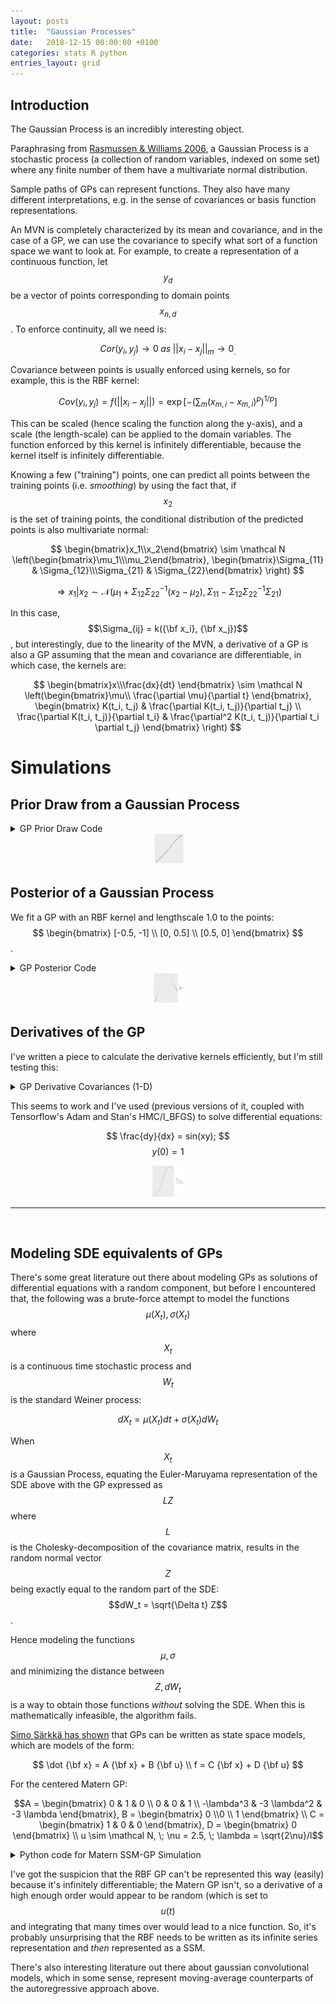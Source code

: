 ```yaml
---
layout: posts
title:  "Gaussian Processes"
date:   2018-12-15 00:00:00 +0100
categories: stats R python
entries_layout: grid
---
```


## Introduction

The Gaussian Process is an incredibly interesting object.

Paraphrasing from [Rasmussen & Williams 2006](http://www.gaussianprocess.org/gpml/chapters/RW.pdf), a Gaussian Process is a stochastic process (a collection of random variables, indexed on some set) where any finite number of them have a multivariate normal distribution.

Sample paths of GPs can represent functions. They also have many different interpretations, e.g. in the sense of covariances or basis function representations.

An MVN is completely characterized by its mean and covariance, and in the case of a GP, we can use the covariance to specify what sort of a function space we want to look at. For example, to create a representation of a continuous function, let $$y_d$$ be a vector of points corresponding to domain points $$x_{n,d}$$. To enforce continuity, all we need is:

$$ Cor(y_i, y_j) \to 0 \; as \;||x_{i} - x_j||_m \to 0_. $$

Covariance between points is usually enforced using kernels, so for example, this is the RBF kernel:

$$ Cov(y_i, y_j) = f(||x_{i} - x_j||) = \exp \left[ -\left( \sum_m (x_{m, i} - x_{m, i})^p \right)^{1/p} \right] $$

This can be scaled (hence scaling the function along the y-axis), and a scale (the length-scale) can be applied to the domain variables. The function enforced by this kernel is infinitely differentiable, because the kernel itself is infinitely differentiable.

Knowing a few ("training") points, one can predict all points between the training points (i.e. _smoothing_) by using the fact that, if $$x_2$$ is the set of training points, the conditional distribution of the predicted points is also multivariate normal:

$$ \begin{bmatrix}x_1\\x_2\end{bmatrix} \sim \mathcal N \left(\begin{bmatrix}\mu_1\\\mu_2\end{bmatrix}, \begin{bmatrix}\Sigma_{11} & \Sigma_{12}\\\Sigma_{21} & \Sigma_{22}\end{bmatrix} \right) $$

$$ \Rightarrow x_1|x_2 \sim \mathcal N \left( \mu_1 + \Sigma_{12}\Sigma_{22}^{-1}(x_2 - \mu_2), \Sigma_{11} - \Sigma_{12}\Sigma_{22}^{-1}\Sigma_{21} \right) $$

In this case, $$\Sigma_{ij} = k({\bf x_i}, {\bf x_j})$$, but interestingly, due to the linearity of the MVN, a derivative of a GP is also a GP assuming that the mean and covariance are differentiable, in which case, the kernels are:

$$ \begin{bmatrix}x\\\frac{dx}{dt} \end{bmatrix} \sim \mathcal N \left(\begin{bmatrix}\mu\\ \frac{\partial \mu}{\partial t} \end{bmatrix}, \begin{bmatrix} K(t_i, t_j) & \frac{\partial K(t_i, t_j)}{\partial t_j} \\ \frac{\partial K(t_i, t_j)}{\partial t_i} & \frac{\partial^2 K(t_i, t_j)}{\partial t_i \partial t_j} \end{bmatrix} \right) $$

# Simulations

## Prior Draw from a Gaussian Process

<details>
<summary> GP Prior Draw Code </summary>

{%highlight ruby%}

# python / sklearn used to calculate the covariance matrix for efficiency

library(ggplot2)
library(mvtnorm)
library(reticulate) # let's one use python within R

k <- import("sklearn.gaussian_process.kernels")

x <- seq(-1, 1, length.out = 100)
dim(x) <- c(100, 1) # necessary to specify that the dimension of each x is 1

S <- k$RBF()(x, x) # RBF kernel with default length scale, 1., evaluated at x

y <- rmvnorm(1, sigma = S) # sample

x <- as.numeric(x) # restore the dimension (100,) for plotting
y <- as.numeric(y) # restore the dimension (100,) for plotting

qplot(x, y)

{% endhighlight %}

</details>

<center><img src="/images/prdrw.png" height = "50"></center>

## Posterior of a Gaussian Process

We fit a GP with an RBF kernel and lengthscale 1.0 to the points: $$ \begin{bmatrix} [-0.5, -1] \\ [0, 0.5] \\ [0.5, 0] \end{bmatrix} $$.

<details>
<summary> GP Posterior Code </summary>

{%highlight ruby%}

# python / sklearn used to calculate the covariance matrix for efficiency

library(ggplot2)
library(mvtnorm)
library(reticulate) # let's one use python within R

k <- import("sklearn.gaussian_process.kernels")

x_test <- seq(-1, 1, length.out = 97) # prediction points
x_train <- c(-0.5, 0, 0.5)             # training points

x <- c(x_test, x_train) # concatenate them according to the convention above

dim(x) <- c(length(x_test) + length(x_train), 1) # tell sklearn that the dimension of each x is 1

S <- k$RBF()(x, x) # efficient application of the kernel function to our 100x100 matrix

# following the convention of the formulae above:

S11 <- S[1:length(x_test), 1:length(x_test)]
S12 <- S[1:length(x_test), (length(x_test) + 1):length(x)]
S21 <- S[(length(x_test) + 1):length(x), 1:length(x_test)]
S22 <- S[(length(x_test) + 1):length(x), (length(x_test) + 1):length(x)]

y_obs <- matrix(c(-1, 0.5, 0), 3, 1) # this is x_2 in the equation above

mu <- 0 + S12 %*% solve(S22) %*% (y_obs - 0)
sigma <- S11 - S12 %*% solve(S22) %*% S21

mu <- as.numeric(mu)
sigma <- diag(sigma) # obtain point-wise posterior variances

qplot(x = x_test, y = mu, geom = "line", color = "predicted") +
	geom_point(aes(x, y, color = "training"), data.frame(x = x_train, y = y_obs)) +
	geom_ribbon(ymin = mu - 1.96*sigma, ymax = mu + 1.96*sigma, alpha = 0.25) +
	labs(x = "x", y = "y")

{% endhighlight %}

</details>

<center><img src="/images/pstrr.png" height = "50"></center>

## Derivatives of the GP

I've written a piece to calculate the derivative kernels efficiently, but I'm still testing this:

<details>
<summary> GP Derivative Covariances (1-D) </summary>

{%highlight python%}

#!/usr/bin/env python3

from autograd import numpy as np
from autograd import elementwise_grad as egrad

def K(xi, xj):
	""" Calculates the kernel matrix

	The domain values needn't be the same.
	Currently, the only supported dimension of each value of x is one.

	Args:
		xi: Sequence of domain values corresponding to the points changing over rows.
		xj: Sequence of domain values corresponding to the points changing over columns.

	Returns:
		numpy.array corresponding to the kernel values applied over the grid (xi, xj).
	"""
	if type(xi) is not float and type(xj) is not float: # if vectorization is possible:
		xi = xi.reshape(-1, 1) # reshape as a column vector
		xj = xj.reshape(1, -1) # reshape as a row vector
	return np.exp(-np.square(xi - xj)) # return kernel calculation

def dK(xi, xj):
	""" Returns the first kernel derivative matrix w.r.t. the second index

	Args:
		xi: Sequence of domain values corresponding to the points changing over rows.
		xj: Sequence of domain values corresponding to the points changing over columns.

	Returns:
		numpy.array corresponding to the kernel derivative values applied over the grid (xi, xj).		
	"""
	gradient = np.vectorize(egrad(K, 1)) # element-wise gradient along the second index
	xi = xi.reshape(-1, 1) # xi must be a column vector
	xj = xj.reshape(1, -1) # xj must be a row vector
	return gradient(xi, xj)

def dKt(xi, xj):
	""" Returns the transpose of Kernel Derivative Matrix by explicit computation

	Args:
		xi: Sequence of domain values corresponding to the points changing over rows.
		xj: Sequence of domain values corresponding to the points changing over columns.

	Returns:
		numpy.array corresponding to the kernel derivative values applied over the grid (xj, xi).
	
	"""
	gradient = np.vectorize(egrad(K, 0)) # element-wise gradient along the first index
	xi = xi.reshape(-1, 1) # xi must be a column vector
	xj = xj.reshape(1, -1) # xj must be a row vector
	return gradient(xi, xj)

def d2K(xi, xj):
	""" Returns the second kernel derivative matrix

	Args:
		xi: Sequence of domain values corresponding to the points changing over rows.
		xj: Sequence of domain values corresponding to the points changing over columns.

	Returns:
		numpy.array corresponding to the second kernel derivative applied over the grid (xi, xj).
	
	"""
	gradient = np.vectorize(egrad(egrad(K, 1), 0)) # two derivatives are taken
	xi = xi.reshape(-1, 1) # xi must be a column vector
	xj = xj.reshape(1, -1) # xj must be a row vector
	return gradient(xi, xj)

{% endhighlight %}

</details>

This seems to work and I've used (previous versions of it, coupled with Tensorflow's Adam and Stan's HMC/l_BFGS) to solve differential equations:

$$ \frac{dy}{dx} = sin(xy); $$
$$ y(0) = 1 $$

<center><img src="/images/difsl.png" height = "50"></center>

---

<br>

## Modeling SDE equivalents of GPs

There's some great literature out there about modeling GPs as solutions of differential equations with a random component, but before I encountered that, the following was a brute-force attempt to model the functions $$\mu(X_t), \sigma(X_t)$$ where $$X_t$$ is a continuous time stochastic process and $$W_t$$ is the standard Weiner process:

$$dX_t = \mu(X_t)dt + \sigma(X_t)dW_t$$

When $$X_t$$ is a Gaussian Process, equating the Euler-Maruyama representation of the SDE above with the GP expressed as $$LZ$$ where $$L$$ is the Cholesky-decomposition of the covariance matrix, results in the random normal vector $$Z$$ being exactly equal to the random part of the SDE: $$dW_t = \sqrt{\Delta t} Z$$.

Hence modeling the functions $$\mu, \sigma$$ and minimizing the distance between $$Z, dW_t$$ is a way to obtain those functions _without_ solving the SDE. When this is mathematically infeasible, the algorithm fails.

[Simo Särkkä has shown](http://gpss.cc/gpss13/assets/Sheffield-GPSS2013-Sarkka.pdf) that GPs can be written as state space models, which are models of the form:

$$ \dot {\bf x} = A {\bf x} + B {\bf u} \\ f = C {\bf x} + D {\bf u} $$

For the centered Matern GP:

$$A = \begin{bmatrix} 0 & 1 & 0 \\ 0 & 0 & 1 \\ -\lambda^3 & -3 \lambda^2 & -3 \lambda \end{bmatrix}, B = \begin{bmatrix} 0 \\0 \\ 1 \end{bmatrix} \\ C = \begin{bmatrix} 1 & 0 & 0 \end{bmatrix}, D = \begin{bmatrix} 0 \end{bmatrix} \\ u \sim \mathcal N, \; \nu = 2.5, \; \lambda = \sqrt{2\nu}/l$$


<details>
<summary> Python code for Matern SSM-GP Simulation </summary>

{%highlight python%}

import numpy as np
import matplotlib.pyplot as plt
from scipy.signal import StateSpace

plt.ion(); plt.style.use("ggplot")

##### MATERN GAUSSIAN PROCESS PARAMETERS

l = np.sqrt(2 * 2.5) / 1.0

a = np.array([[0, 1, 0], [0, 0, 1], [-l**3, -3*l**2, -3*l]])
b = np.array([[0], [0], [1]])
c = np.array([[1, 0, 0]])
d = np.array([[0]])

#### STATE SPACE MODEL INPUTS

u = np.random.normal(size = 1000)
t = np.linspace(0, 10, 1000)
x0 = np.random.normal()

#### SIMULATE SSM

model = StateSpace(a, b, c, d)
t, f, x = model.output(u, t)

#### PLOT

plt.plot(t, x)

{% endhighlight %}

</details>

I've got the suspicion that the RBF GP can't be represented this way (easily) because it's infinitely differentiable; the Matern GP isn't, so a derivative of a high enough order would appear to be random (which is set to $$u(t)$$ and integrating that many times over would lead to a nice function. So, it's probably unsurprising that the RBF needs to be written as its infinite series representation and _then_ represented as a SSM.

There's also interesting literature out there about gaussian convolutional models, which in some sense, represent moving-average counterparts of the autoregressive approach above.
